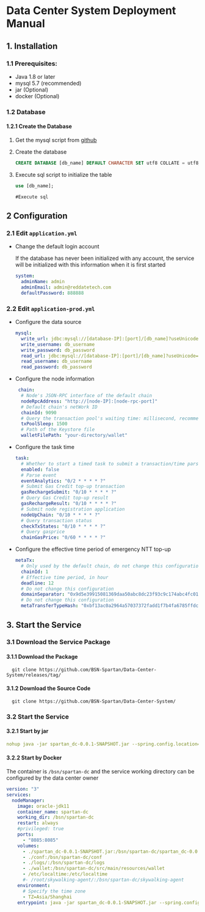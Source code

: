 # Data Center System Deployment Manual


## 1. Installation

### 1.1 Prerequisites:

- Java 1.8 or later
- mysql 5.7 (recommended)
- jar (Optional)
- docker (Optional)

### 1.2 Database

#### 1.2.1 Create the Database

1. Get the mysql script from [github](https://github.com/BSN-Spartan/Data-Center-System/blob/main/src/main/resources/sql/v1.0/bsn_spartan_dc.sql)

2. Create the database

   ```sql
   CREATE DATABASE [db_name] DEFAULT CHARACTER SET utf8 COLLATE = utf8_general_ci;
   ```

3. Execute sql script to initialize the table

   ```sql
   use [db_name];
   
   #Execute sql
   ```

## 2 Configuration

### 2.1 Edit `application.yml`

- Change the default login account

  If the database has never been initialized with any account, the service will be initialized with this information when it is first started

  ```yml
  system:
    adminName: admin
    adminEmail: admin@reddatetech.com
    defaultPassword: 888888
  ```

### 2.2 Edit `application-prod.yml`

- Configure the data source

  ```yml
  mysql:
    write_url: jdbc:mysql://[database-IP]:[port]/[db_name]?useUnicode=true&characterEncoding=utf-8&zeroDateTimeBehavior=convertToNull&serverTimezone=UTC&allowMultiQueries=true&useSSL=false
    write_username: db_username
    write_password: db_password
    read_url: jdbc:mysql://[database-IP]:[port]/[db_name]?useUnicode=true&characterEncoding=utf-8&zeroDateTimeBehavior=convertToNull&serverTimezone=UTC&allowMultiQueries=true&useSSL=false
    read_username: db_username
    read_password: db_password
  ```

- Configure the node information

  ```yml
   chain:
    # Node's JSON-RPC interface of the default chain
    nodeRpcAddress: "http://[node-IP]:[node-rpc-port]"
    # Default chain's netWork ID
    chainId: 9090
    # Query the transaction pool's waiting time: millisecond, recommended 1.5 seconds
    txPoolSleep: 1500
    # Path of the Keystore file
    walletFilePath: "your-directory/wallet"
  ```

- Configure the task time

  ```yml
  task:
    # Whether to start a timed task to submit a transaction/time parse
    enabled: false
    # Parse event
    eventAnalytics: "0/2 * * * * ?"
    # Submit Gas Credit top-up transaction
    gasRechargeSubmit: "0/10 * * * * ?"
    # Query Gas Credit top-up result
    gasRechargeResult: "0/10 * * * * ?"
    # Submit node registration application
    nodeUpChain: "0/10 * * * * ?"
    # Query transaction status
    checkTxStates: "0/10 * * * * ?"
    # Query gasprice
    chainGasPrice: "0/60 * * * * ?"
  ```

- Configure the effective time period of emergency NTT top-up

  ```yml
  metaTx:
    # Only used by the default chain, do not change this configuration
    chainId: 1
    # Effective time period, in hour
    deadline: 12
    # Do not change this configuration
    domainSeparator: "0x9d5e39915081369daa50abc8dc23f93c9c174abc4fc01efd13e3660e5d080276"
    # Do not change this configuration
    metaTransferTypeHash: "0xbf13ac0a2964a57037372fadd1f7b4fa6785ffdc315c85dfe8d1f9b1b01a7a51"
  ```

## 3. Start the Service

### 3.1 Download the Service Package

#### 3.1.1 Download the Package

```shell
  git clone https://github.com/BSN-Spartan/Data-Center-System/releases/tag/
```

#### 3.1.2 Download the Source Code

```shell
  git clone https://github.com/BSN-Spartan/Data-Center-System/
```

### 3.2 Start the Service

#### 3.2.1 Start by jar

```yml
nohup java -jar spartan_dc-0.0.1-SNAPSHOT.jar --spring.config.location=./application.yml --spring.config.location=./application-prod.yml --logging.config=./logback-spring.xml - LANG=zh_CN.UTF-8 &
```

#### 3.2.2 Start by Docker

The container is `/bsn/spartan-dc` and the service working directory can be configured by the data center owner

```yml
version: "3"
services:
  nodeManager:
    image: oracle-jdk11
    container_name: spartan-dc
    working_dir: /bsn/spartan-dc
    restart: always
    #privileged: true
    ports:
      - "8085:8085"
    volumes:
      - ./spartan_dc-0.0.1-SNAPSHOT.jar:/bsn/spartan-dc/spartan_dc-0.0.1-SNAPSHOT.jar
      - ./conf:/bsn/spartan-dc/conf
      - ./logs/:/bsn/spartan-dc/logs
      - ./wallet:/bsn/spartan-dc/src/main/resources/wallet
      - /etc/localtime:/etc/localtime
      #- /root/skywalking-agent/:/bsn/spartan-dc/skywalking-agent
    environment:
      # Specify the time zone
      - TZ=Asia/Shanghai
    entrypoint: java -jar spartan_dc-0.0.1-SNAPSHOT.jar --spring.config.location=./conf/application.yml --spring.config.location=./conf/application-prod.yml --logging.config=./conf/logback-spring.xml - LANG=zh_CN.UTF-8
```



​    

